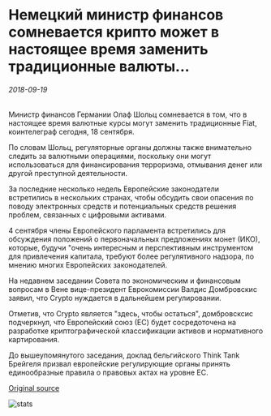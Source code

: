 # Немецкий министр финансов сомневается крипто может в настоящее время заменить традиционные валюты...

###### 2018-09-19

Министр финансов Германии Олаф Шольц сомневается в том, что в настоящее время валютные курсы могут заменить традиционные Fiat, коинтелеграф сегодня, 18 сентября.

По словам Шольц, регуляторные органы должны также внимательно следить за валютными операциями, поскольку они могут использоваться для финансирования терроризма, отмывания денег или другой преступной деятельности.

За последние несколько недель Европейские законодатели встретились в нескольких странах, чтобы обсудить свои опасения по поводу электронных средств и потенциальных средств решения проблем, связанных с цифровыми активами.

4 сентября члены Европейского парламента встретились для обсуждения положений о первоначальных предложениях монет (ИКО), которые, будучи "очень интересным и перспективным инструментом для привлечения капитала, требуют более регулятивного надзора, по мнению многих Европейских законодателей.

На недавнем заседании Совета по экономическим и финансовым вопросам в Вене вице-президент Еврокомиссии Валдис Домбровскис заявил, что Crypto нуждается в дальнейшем регулировании.

Отметив, что Crypto является "здесь, чтобы остаться", домбровсксис подчеркнул, что Европейский союз (ЕС) будет сосредоточена на разработке криптографической классификации активов и нормативного картирования.

До вышеупомянутого заседания, доклад бельгийского Think Tank Брейгеля призвал европейские регулирующие органы принять единообразные правила о правовых актах на уровне ЕС.

[Original source](https://cointelegraph.com/news/german-finance-minister-doubts-crypto-can-currently-replace-traditional-currencies)

![stats](https://c.statcounter.com/11760860/0/a89fa40b/1/ "stats")